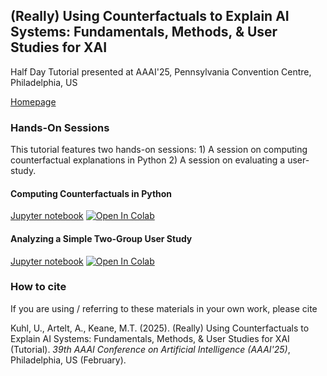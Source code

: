 ## (Really) Using Counterfactuals to Explain AI Systems: Fundamentals, Methods, & User Studies for XAI

Half Day Tutorial presented at AAAI'25, Pennsylvania Convention Centre, Philadelphia, US

[Homepage](https://sites.google.com/view/cfe-tutorial-aaai-25/startseite)

### Hands-On Sessions

This tutorial features two hands-on sessions: 1) A session on computing counterfactual explanations in Python 2) A session on evaluating a user-study.

#### Computing Counterfactuals in Python

[Jupyter notebook](0-cf_in_python.ipynb) <a target="_blank" href="https://colab.research.google.com/github/ukuhl/AAAI_CF_Tutorial/blob/main/0-cf_in_python.ipynb"><img src="https://colab.research.google.com/assets/colab-badge.svg" alt="Open In Colab"/></a>

#### Analyzing a Simple Two-Group User Study

[Jupyter notebook](1-user_study_evaluation_AAAI.ipynb) <a target="_blank" href="https://colab.research.google.com/github/ukuhl/AAAI_CF_Tutorial/blob/main/1-user_study_evaluation_AAAI.ipynb"><img src="https://colab.research.google.com/assets/colab-badge.svg" alt="Open In Colab"/></a>

### How to cite

If you are using / referring to these materials in your own work, please cite 

Kuhl, U., Artelt, A., Keane, M.T. (2025). (Really) Using Counterfactuals to Explain AI Systems: Fundamentals, Methods, & User Studies for XAI (Tutorial).
*39th AAAI Conference on Artificial Intelligence (AAAI'25)*, Philadelphia, US (February).

